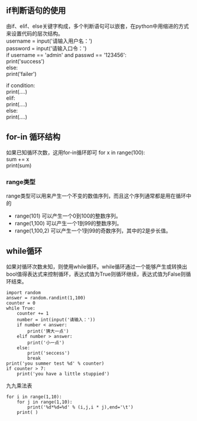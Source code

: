 ## if判断语句的使用 
  由if、elif、else关键字构成，多个判断语句可以嵌套，在python中用缩进的方式来设置代码的层次结构。  
  username = input('请输入用户名：')  
  password = input('请输入口令：')    
  if username == 'admin' and passwd == '123456':    
    print('success')    
  else:    
    print('failer')    

  if condition:   
  	print(....)   
  elif:   
  	print(....)   
  else:   
    print(....)   

## for-in 循环结构  
  如果已知循环次数，这用for-in循环即可
  for x in range(100):  
  	sum += x  
  print(sum)  
  
### range类型  
  range类型可以用来产生一个不变的数值序列，而且这个序列通常都是用在循环中的  
  - range(101) 可以产生一个0到100的整数序列。  
  - range(1,100) 可以产生一个1到99的整数序列。  
  - range(1,100,2) 可以产生一个1到99的奇数序列，其中的2是步长值。  
  
## while循环
  如果对循环次数未知，则使用while循环。while循环通过一个能够产生或转换出bool值得表达式来控制循环，表达式值为True则循环继续，表达式值为False则循环结束。
  
	import random  
	answer = random.randint(1,100)  
	counter = 0  
	while True:  
		counter += 1  
		number = int(input('请输入：'))  
		if number < answer:  
			print('猜大一点')  
		elif number > answer:  
			print('小一点')  
		else:  
			print('seccess')  
			break  
	print('you summer test %d' % counter)  
	if counter > 7:  
		print('you have a little stuppied')    
		
九九乘法表

	for i in range(1,10):
		for j in range(1,10):
			print('%d*%d=%d' % (i,j,i * j),end='\t')
		print( )
  

